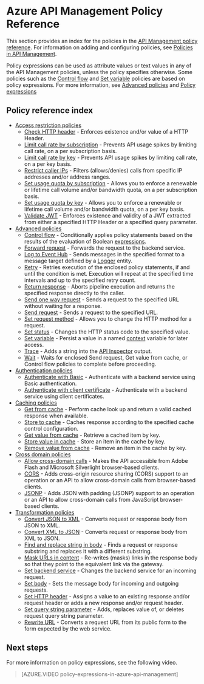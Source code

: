 <properties 
	pageTitle="Azure API Management Policy Reference" 
	description="Learn about the policies available to configure API Management." 
	services="api-management" 
	documentationCenter="" 
	authors="vladvino" 
	manager="erikre" 
	editor=""/>

<tags 
	ms.service="api-management" 
	ms.workload="mobile" 
	ms.tgt_pltfrm="na" 
	ms.devlang="na" 
	ms.topic="article" 
	ms.date="08/29/2016" 
	ms.author="apimpm"/>

# Azure API Management Policy Reference

This section provides an index for the policies in the [API Management policy reference][]. For information on adding and configuring policies, see [Policies in API Management][].

Policy expressions can be used as attribute values or text values in any of the API Management policies, unless the policy specifies otherwise. Some policies such as the [Control flow][] and [Set variable][] policies are based on policy expressions. For more information, see [Advanced policies][] and [Policy expressions][]

## Policy reference index

-	[Access restriction policies][]
	-	[Check HTTP header][] - Enforces existence and/or value of a HTTP Header.
	-	[Limit call rate by subscription][] - Prevents API usage spikes by limiting call rate, on a per subscription basis.
	-	[Limit call rate by key](https://msdn.microsoft.com/library/azure/dn894078.aspx#LimitCallRateByKey) - Prevents API usage spikes by limiting call rate, on a per key basis.
	-	[Restrict caller IPs][] - Filters (allows/denies) calls from specific IP addresses and/or address ranges.
	-	[Set usage quota by subscription][] - Allows you to enforce a renewable or lifetime call volume and/or bandwidth quota, on a per subscription basis.
	-	[Set usage quota by key](https://msdn.microsoft.com/library/azure/dn894078.aspx#SetUsageQuotaByKey) - Allows you to enforce a renewable or lifetime call volume and/or bandwidth quota, on a per key basis.
	-	[Validate JWT][] - Enforces existence and validity of a JWT extracted from either a specified HTTP Header or a specified query parameter.
-	[Advanced policies][]
	-	[Control flow][] - Conditionally applies policy statements based on the results of the evaluation of Boolean [expressions][].
	-	[Forward request][] - Forwards the request to the backend service.
	-	[Log to Event Hub][] - Sends messages in the specified format to a message target defined by a [Logger](https://msdn.microsoft.com/library/azure/mt592020.aspx#Logger) entity.
	-	[Retry](https://msdn.microsoft.com/en-us/library/dn894085.aspx#Retry) - Retries execution of the enclosed policy statements, if and until the condition is met. Execution will repeat at the specified time intervals and up to the specified retry count.
	-	[Return response](https://msdn.microsoft.com/library/azure/dn894085.aspx#ReturnResponse) - Aborts pipeline execution and returns the specified response directly to the caller.
	-	[Send one way request](https://msdn.microsoft.com/library/azure/dn894085.aspx#SendOneWayRequest) - Sends a request to the specified URL without waiting for a response.
	-	[Send request](https://msdn.microsoft.com/library/azure/dn894085.aspx#SendRequest) - Sends a request to the specified URL.
	-	[Set request method](https://msdn.microsoft.com/library/azure/dn894085.aspx#SetRequestMethod) - Allows you to change the HTTP method for a request.
	-	[Set status](https://msdn.microsoft.com/library/azure/dn894085.aspx#SetStatus) - Changes the HTTP status code to the specified value.
	-	[Set variable][] - Persist a value in a named [context][] variable for later access.
	-	[Trace](https://msdn.microsoft.com/en-us/library/dn894085.aspx#Trace) - Adds a string into the [API Inspector](../api-management/api-management-howto-api-inspector.md) output.
	-	[Wait](https://msdn.microsoft.com/library/azure/dn894085.aspx#Wait) - Waits for enclosed Send request, Get value from cache, or Control flow policies to complete before proceeding.
-	[Authentication policies][]
	-	[Authenticate with Basic][] - Authenticate with a backend service using Basic authentication.
	-	[Authenticate with client certificate][] - Authenticate with a backend service using client certificates.
-	[Caching policies][] 
	-	[Get from cache][] - Perform cache look up and return a valid cached response when available.
	-	[Store to cache][] - Caches response according to the specified cache control configuration.
	-	[Get value from cache](https://msdn.microsoft.com/library/azure/dn894086.aspx#GetFromCacheByKey) - Retrieve a cached item by key.
	-	[Store value in cache](https://msdn.microsoft.com/library/azure/dn894086.aspx#StoreToCacheByKey) - Store an item in the cache by key.
	-	[Remove value from cache](https://msdn.microsoft.com/en-us/library/dn894086.aspx#RemoveCacheByKey) - Remove an item in the cache by key.
-	[Cross domain policies][] 
	-	[Allow cross-domain calls][] - Makes the API accessible from Adobe Flash and Microsoft Silverlight browser-based clients.
	-	[CORS][] - Adds cross-origin resource sharing (CORS) support to an operation or an API to allow cross-domain calls from browser-based clients.
	-	[JSONP][] - Adds JSON with padding (JSONP) support to an operation or an API to allow cross-domain calls from JavaScript browser-based clients.
-	[Transformation policies][] 
	-	[Convert JSON to XML][] - Converts request or response body from JSON to XML.
	-	[Convert XML to JSON][] - Converts request or response body from XML to JSON.
	-	[Find and replace string in body][] - Finds a request or response substring and replaces it with a different substring.
	-	[Mask URLs in content][] - Re-writes (masks) links in the response body so that they point to the equivalent link via the gateway.
	-	[Set backend service][] - Changes the backend service for an incoming request.
	-	[Set body][] - Sets the message body for incoming and outgoing requests.
	-	[Set HTTP header][] - Assigns a value to an existing response and/or request header or adds a new response and/or request header.
	-	[Set query string parameter][] - Adds, replaces value of, or deletes request query string parameter.
	-	[Rewrite URL][] - Converts a request URL from its public form to the form expected by the web service.

## Next steps

For more information on policy expressions, see the following video.

> [AZURE.VIDEO policy-expressions-in-azure-api-management]

[Access restriction policies]: https://msdn.microsoft.com/library/azure/dn894078.aspx
[Check HTTP header]: https://msdn.microsoft.com/library/azure/034febe3-465f-4840-9fc6-c448ef520b0f#CheckHTTPHeader
[Limit call rate by subscription]: https://msdn.microsoft.com/library/azure/034febe3-465f-4840-9fc6-c448ef520b0f#LimitCallRate
[Restrict caller IPs]: https://msdn.microsoft.com/library/azure/034febe3-465f-4840-9fc6-c448ef520b0f#RestrictCallerIPs
[Set usage quota by subscription]: https://msdn.microsoft.com/library/azure/034febe3-465f-4840-9fc6-c448ef520b0f#SetUsageQuota
[Validate JWT]: https://msdn.microsoft.com/library/azure/034febe3-465f-4840-9fc6-c448ef520b0f#ValidateJWT

[Advanced policies]: https://msdn.microsoft.com/library/azure/dn894085.aspx
[Control flow]: https://msdn.microsoft.com/library/azure/dn894085.aspx#choose
[Set variable]: https://msdn.microsoft.com/library/azure/dn894085.aspx#set_variable
[expressions]: https://msdn.microsoft.com/library/azure/dn910913.aspx
[context]: https://msdn.microsoft.com/library/azure/ea160028-fc04-4782-aa26-4b8329df3448#ContextVariables
[Forward request]: https://msdn.microsoft.com/library/azure/dn894085.aspx#ForwardRequest
[Log to Event Hub]: https://msdn.microsoft.com/library/azure/dn894085.aspx#log-to-eventhub

[Authentication policies]: https://msdn.microsoft.com/library/azure/dn894079.aspx
[Authenticate with Basic]: https://msdn.microsoft.com/library/azure/061702a7-3a78-472b-a54a-f3b1e332490d#Basic
[Authenticate with client certificate]: https://msdn.microsoft.com/library/azure/061702a7-3a78-472b-a54a-f3b1e332490d#ClientCertificate
[Caching policies]: https://msdn.microsoft.com/library/azure/dn894086.aspx
[Get from cache]: https://msdn.microsoft.com/library/azure/8147199c-24d8-439f-b2a9-da28a70a890c#GetFromCache
[Store to cache]: https://msdn.microsoft.com/library/azure/8147199c-24d8-439f-b2a9-da28a70a890c#StoreToCache

[Cross domain policies]: https://msdn.microsoft.com/library/azure/dn894084.aspx
[Allow cross-domain calls]: https://msdn.microsoft.com/library/azure/7689d277-8abe-472a-a78c-e6d4bd43455d#AllowCrossDomainCalls
[CORS]: https://msdn.microsoft.com/library/azure/7689d277-8abe-472a-a78c-e6d4bd43455d#CORS
[JSONP]: https://msdn.microsoft.com/library/azure/7689d277-8abe-472a-a78c-e6d4bd43455d#JSONP

[Transformation policies]: https://msdn.microsoft.com/library/azure/dn894083.aspx
[Convert JSON to XML]: https://msdn.microsoft.com/library/azure/7406a8ce-5f9c-4fae-9b0f-e574befb2ee9#ConvertJSONtoXML
[Convert XML to JSON]: https://msdn.microsoft.com/library/azure/7406a8ce-5f9c-4fae-9b0f-e574befb2ee9#ConvertXMLtoJSON
[Find and replace string in body]: https://msdn.microsoft.com/library/azure/7406a8ce-5f9c-4fae-9b0f-e574befb2ee9#Findandreplacestringinbody
[Mask URLs in content]: https://msdn.microsoft.com/library/azure/7406a8ce-5f9c-4fae-9b0f-e574befb2ee9#MaskURLSContent
[Set backend service]: https://msdn.microsoft.com/library/azure/7406a8ce-5f9c-4fae-9b0f-e574befb2ee9#SetBackendService
[Set body]: https://msdn.microsoft.com/library/azure/dn894083.aspx#SetBody
[Set HTTP header]: https://msdn.microsoft.com/library/azure/7406a8ce-5f9c-4fae-9b0f-e574befb2ee9#SetHTTPheader
[Set query string parameter]: https://msdn.microsoft.com/library/azure/7406a8ce-5f9c-4fae-9b0f-e574befb2ee9#SetQueryStringParameter
[Rewrite URL]: https://msdn.microsoft.com/library/azure/7406a8ce-5f9c-4fae-9b0f-e574befb2ee9#RewriteURL



[Policies in API Management]: api-management-howto-policies.md
[API Management policy reference]: https://msdn.microsoft.com/library/azure/dn894081.aspx

[Policy expressions]: https://msdn.microsoft.com/library/azure/dn910913.aspx

 
